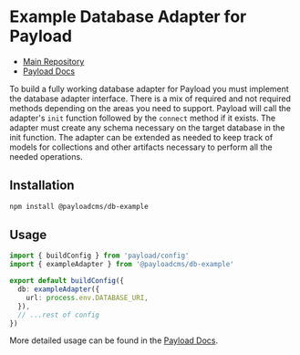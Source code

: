 # Example Database Adapter for Payload

- [Main Repository](https://github.com/payloadcms/payload)
- [Payload Docs](https://payloadcms.com/docs)

To build a fully working database adapter for Payload you must implement the database adapter interface. There is a mix
of required and not required methods depending on the areas you need to support. Payload will call the adapter's `init`
function followed by the `connect` method if it exists. The adapter must create any schema necessary on the target
database in the init function. The adapter can be extended as needed to keep track of models for collections and other
artifacts necessary to perform all the needed operations.

## Installation

```bash
npm install @payloadcms/db-example
```

## Usage

```ts
import { buildConfig } from 'payload/config'
import { exampleAdapter } from '@payloadcms/db-example'

export default buildConfig({
  db: exampleAdapter({
    url: process.env.DATABASE_URI,
  }),
  // ...rest of config
})
```

More detailed usage can be found in the [Payload Docs](https://payloadcms.com/docs/configuration/overview).
